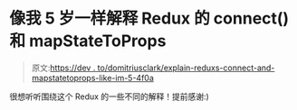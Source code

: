 # 像我 5 岁一样解释 Redux 的 connect()和 mapStateToProps

> 原文:[https://dev . to/domitriusclark/explain-reduxs-connect-and-mapstatetoprops-like-im-5-4f0a](https://dev.to/domitriusclark/explain-reduxs-connect-and-mapstatetoprops-like-im-5--4f0a)

很想听听围绕这个 Redux 的一些不同的解释！提前感谢:)
